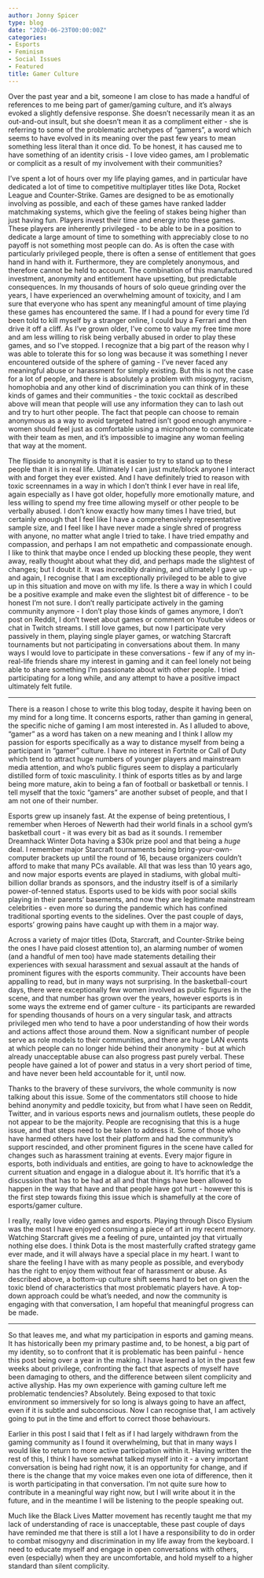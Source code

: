 ```yaml
---
author: Jonny Spicer
type: blog
date: "2020-06-23T00:00:00Z"
categories:
- Esports
- Feminism
- Social Issues
- Featured
title: Gamer Culture
---
```

Over the past year and a bit, someone I am close to has made a handful of references to me being part of gamer/gaming culture, and it’s always evoked a slightly defensive response. She doesn’t necessarily mean it as an out-and-out insult, but she doesn’t mean it as a compliment either - she is referring to some of the problematic archetypes of “gamers”, a word which seems to have evolved in its meaning over the past few years to mean something less literal than it once did. To be honest, it has caused me to have something of an identity crisis - I love video games, am I problematic or complicit as a result of my involvement with their communities?

I’ve spent a lot of hours over my life playing games, and in particular have dedicated a lot of time to competitive multiplayer titles like Dota, Rocket League and Counter-Strike. Games are designed to be as emotionally involving as possible, and each of these games have ranked ladder matchmaking systems, which give the feeling of stakes being higher than just having fun. Players invest their time and energy into these games. These players are inherently privileged - to be able to be in a position to dedicate a large amount of time to something with appreciably close to no payoff is not something most people can do. As is often the case with particularly privileged people, there is often a sense of entitlement that goes hand in hand with it. Furthermore, they are completely anonymous, and therefore cannot be held to account. The combination of this manufactured investment, anonymity and entitlement have upsetting, but predictable consequences. In my thousands of hours of solo queue grinding over the years, I have experienced an overwhelming amount of toxicity, and I am sure that everyone who has spent any meaningful amount of time playing these games has encountered the same. If I had a pound for every time I’d been told to kill myself by a stranger online, I could buy a Ferrari and then drive it off a cliff. As I’ve grown older, I’ve come to value my free time more and am less willing to risk being verbally abused in order to play these games, and so I’ve stopped. I recognize that a big part of the reason why I was able to tolerate this for so long was because it was something I never encountered outside of the sphere of gaming  - I’ve never faced any meaningful abuse or harassment for simply existing. But this is not the case for a lot of people, and there is absolutely a problem with misogyny, racism, homophobia and any other kind of discrimination you can think of in these kinds of games and their communities - the toxic cocktail as described above will mean that people will use any information they can to lash out and try to hurt other people. The fact that people can choose to remain anonymous as a way to avoid targeted hatred isn’t good enough anymore - women should feel just as comfortable using a microphone to communicate with their team as men, and it’s impossible to imagine any woman feeling that way at the moment.

The flipside to anonymity is that it is easier to try to stand up to these people than it is in real life. Ultimately I can just mute/block anyone I interact with and forget they ever existed. And I have definitely tried to reason with toxic screennames in a way in which I don’t think I ever have in real life, again especially as I have got older, hopefully more emotionally mature, and less willing to spend my free time allowing myself or other people to be verbally abused. I don’t know exactly how many times I have tried, but certainly enough that I feel like I have a comprehensively representative sample size, and I feel like I have never made a single shred of progress with anyone, no matter what angle I tried to take. I have tried empathy and compassion, and perhaps I am not empathetic and compassionate enough. I like to think that maybe once I ended up blocking these people, they went away, really thought about what they did, and perhaps made the slightest of changes; but I doubt it. It was incredibly draining, and ultimately I gave up - and again, I recognise that I am exceptionally privileged to be able to give up in this situation and move on with my life. Is there a way in which I could be a positive example and make even the slightest bit of difference - to be honest I’m not sure. I don’t really participate actively in the gaming community anymore - I don’t play those kinds of games anymore, I don’t post on Reddit, I don’t tweet about games or comment on Youtube videos or chat in Twitch streams. I still love games, but now I participate very passively in them, playing single player games, or watching Starcraft tournaments but not participating in conversations about them. In many ways I would love to participate in these conversations - few if any of my in-real-life friends share my interest in gaming and it can feel lonely not being able to share something I’m passionate about with other people. I tried participating for a long while, and any attempt to have a positive impact ultimately felt futile.

___

There is a reason I chose to write this blog today, despite it having been on my mind for a long time. It concerns esports, rather than gaming in general, the specific niche of gaming I am most interested in. As I alluded to above, “gamer” as a word has taken on a new meaning and I think I allow my passion for esports specifically as a way to distance myself from being a participant in “gamer” culture. I have no interest in Fortnite or Call of Duty which tend to attract huge numbers of younger players and mainstream media attention, and who’s public figures seem to display a particularly distilled form of toxic masculinity. I think of esports titles as by and large being more mature, akin to being a fan of football or basketball or tennis. I tell myself that the toxic “gamers” are another subset of people, and that I am not one of their number.

Esports grew up insanely fast. At the expense of being pretentious, I remember when Heroes of Newerth had their world finals in a school gym’s basketball court - it was every bit as bad as it sounds. I remember Dreamhack Winter Dota having a $30k prize pool and that being a *huge* deal. I remember major Starcraft tournaments being bring-your-own-computer brackets up until the round of 16, because organizers couldn’t afford to make that many PCs available. All that was less than 10 years ago, and now major esports events are played in stadiums, with global multi-billion dollar brands as sponsors, and the industry itself is of a similarly power-of-tenned status. Esports used to be kids with poor social skills playing in their parents’ basements, and now they are legitimate mainstream celebrities - even more so during the pandemic which has confined traditional sporting events to the sidelines. Over the past couple of days, esports’ growing pains have caught up with them in a major way.

Across a variety of major titles (Dota, Starcraft, and Counter-Strike being the ones I have paid closest attention to), an alarming number of women (and a handful of men too) have made statements detailing their experiences with sexual harassment and sexual assault at the hands of prominent figures with the esports community. Their accounts have been appalling to read, but in many ways not surprising. In the basketball-court days, there were exceptionally few women involved as public figures in the scene, and that number has grown over the years, however esports is in some ways the extreme end of gamer culture - its participants are rewarded for spending thousands of hours on a very singular task, and attracts privileged men who tend to have a poor understanding of how their words and actions affect those around them. Now a significant number of people serve as role models to their communities, and there are huge LAN events at which people can no longer hide behind their anonymity - but at which already unacceptable abuse can also progress past purely verbal. These people have gained a lot of power and status in a very short period of time, and have never been held accountable for it, until now.

Thanks to the bravery of these survivors, the whole community is now talking about this issue. Some of the commentators still choose to hide behind anonymity and peddle toxicity, but from what I have seen on Reddit, Twitter, and in various esports news and journalism outlets, these people do not appear to be the majority. People are recognising that this is a huge issue, and that steps need to be taken to address it. Some of those who have harmed others have lost their platform and had the community’s support rescinded, and other prominent figures in the scene have called for changes such as harassment training at events. Every major figure in esports, both individuals and entities, are going to have to acknowledge the current situation and engage in a dialogue about it. It’s horrific that it’s a discussion that has to be had at all and that things have been allowed to happen in the way that have and that people have got hurt - however this is the first step towards fixing this issue which is shamefully at the core of esports/gamer culture.

I really, really love video games and esports. Playing through Disco Elysium was the most I have enjoyed consuming a piece of art in my recent memory. Watching Starcraft gives me a feeling of pure, untainted joy that virtually nothing else does. I think Dota is the most masterfully crafted strategy game ever made, and it will always have a special place in my heart. I want to share the feeling I have with as many people as possible, and everybody has the right to enjoy them without fear of harassment or abuse. As described above, a bottom-up culture shift seems hard to bet on given the toxic blend of characteristics that most problematic players have. A top-down approach could be what’s needed, and now the community is engaging with that conversation, I am hopeful that meaningful progress can be made.

___

So that leaves me, and what my participation in esports and gaming means. It has historically been my primary pastime and, to be honest, a big part of my identity, so to confront that it is problematic has been painful - hence this post being over a year in the making. I have learned a lot in the past few weeks about privilege, confronting the fact that aspects of myself have been damaging to others, and the difference between silent complicity and active allyship. Has my own experience with gaming culture left me problematic tendencies? Absolutely. Being exposed to that toxic environment so immersively for so long is always going to have an affect, even if it is subtle and subconscious. Now I can recognise that, I am actively going to put in the time and effort to correct those behaviours.

Earlier in this post I said that I felt as if I had largely withdrawn from the gaming community as I found it overwhelming, but that in many ways I would like to return to more active participation within it. Having written the rest of this, I think I have somewhat talked myself into it - a very important conversation is being had right now, it is an opportunity for change, and if there is the change that my voice makes even one iota of difference, then it is worth participating in that conversation. I’m not quite sure how to contribute in a meaningful way right now, but I will write about it in the future, and in the meantime I will be listening to the people speaking out.

Much like the Black Lives Matter movement has recently taught me that my lack of understanding of race is unacceptable, these past couple of days have reminded me that there is still a lot I have a responsibility to do in order to combat misogyny and discrimination in my life away from the keyboard. I need to educate myself and engage in open conversations with others, even (especially) when they are uncomfortable, and hold myself to a higher standard than silent complicity.
